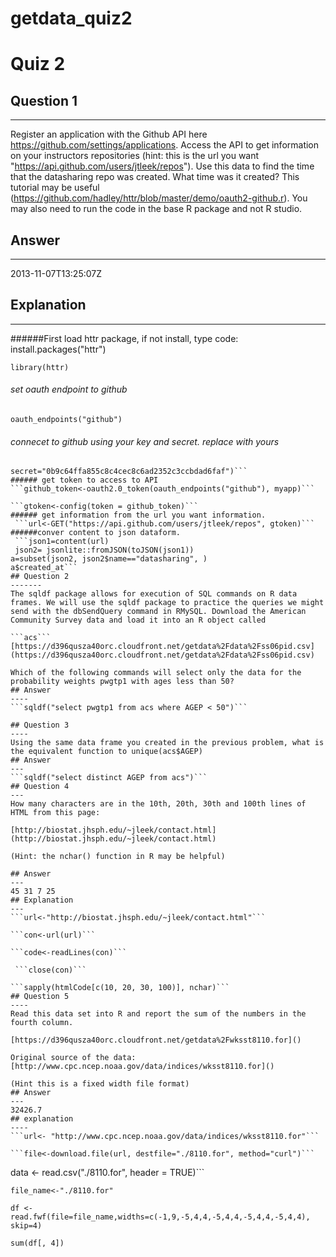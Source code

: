 # getdata_quiz2
# Quiz 2
## Question 1
-----------------------
Register an application with the Github API here https://github.com/settings/applications. Access the API to get information on your instructors repositories (hint: this is the url you want "https://api.github.com/users/jtleek/repos"). Use this data to find the time that the datasharing repo was created. What time was it created? This tutorial may be useful (https://github.com/hadley/httr/blob/master/demo/oauth2-github.r). You may also need to run the code in the base R package and not R studio.

## Answer
-------------
2013-11-07T13:25:07Z

## Explanation
----------------
######First load httr package, if not install, type code: install.packages("httr")

```library(httr)```
###### set oauth endpoint to github
```oauth_endpoints("github")```
###### connecet to github using your key and secret. replace with yours
```myapp<- oauth_app("github", key="a9d5df264ad77bd0059d",
secret="0b9c64ffa855c8c4cec8c6ad2352c3ccbdad6faf")```
###### get token to access to API
```github_token<-oauth2.0_token(oauth_endpoints("github"), myapp)```

```gtoken<-config(token = github_token)```
###### get information from the url you want information. 
 ```url<-GET("https://api.github.com/users/jtleek/repos", gtoken)```
######conver content to json dataform. 
 ```json1=content(url)
 json2= jsonlite::fromJSON(toJSON(json1))
a=subset(json2, json2$name=="datasharing", )
a$created_at```
## Question 2
-------
The sqldf package allows for execution of SQL commands on R data frames. We will use the sqldf package to practice the queries we might send with the dbSendQuery command in RMySQL. Download the American Community Survey data and load it into an R object called

```acs```
[https://d396qusza40orc.cloudfront.net/getdata%2Fdata%2Fss06pid.csv](https://d396qusza40orc.cloudfront.net/getdata%2Fdata%2Fss06pid.csv)

Which of the following commands will select only the data for the probability weights pwgtp1 with ages less than 50?
## Answer
----
```sqldf("select pwgtp1 from acs where AGEP < 50")```

## Question 3
----
Using the same data frame you created in the previous problem, what is the equivalent function to unique(acs$AGEP)
## Answer
---
```sqldf("select distinct AGEP from acs")```
## Question 4
---
How many characters are in the 10th, 20th, 30th and 100th lines of HTML from this page:

[http://biostat.jhsph.edu/~jleek/contact.html](http://biostat.jhsph.edu/~jleek/contact.html)

(Hint: the nchar() function in R may be helpful)

## Answer
---
45 31 7 25
## Explanation 
---
```url<-"http://biostat.jhsph.edu/~jleek/contact.html"```

```con<-url(url)```

```code<-readLines(con)```

 ```close(con)```
 
```sapply(htmlCode[c(10, 20, 30, 100)], nchar)```
## Question 5
----
Read this data set into R and report the sum of the numbers in the fourth column.

[https://d396qusza40orc.cloudfront.net/getdata%2Fwksst8110.for]()

Original source of the data: 
[http://www.cpc.ncep.noaa.gov/data/indices/wksst8110.for]()

(Hint this is a fixed width file format)
## Answer
---
32426.7
## explanation
----
```url<- "http://www.cpc.ncep.noaa.gov/data/indices/wksst8110.for"```

```file<-download.file(url, destfile="./8110.for", method="curl")```

```
data <- read.csv("./8110.for", header = TRUE)```

```file_name<-"./8110.for"```

```df <-read.fwf(file=file_name,widths=c(-1,9,-5,4,4,-5,4,4,-5,4,4,-5,4,4), skip=4)```

```sum(df[, 4])```


